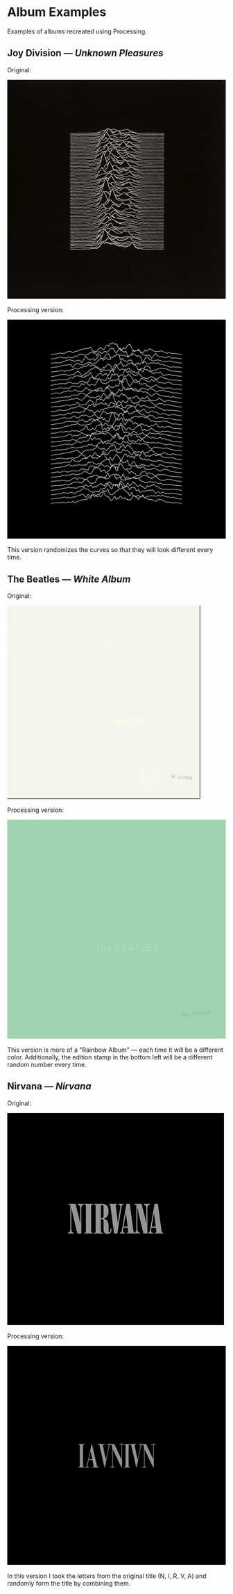 Album Examples
===============

Examples of albums recreated using Processing.


Joy Division — _Unknown Pleasures_
------------------------------------

Original:

![Unknown Pleasures](unknown_pleasures/unknown_pleasures.jpg)

Processing version:

![Unknown Pleasures](unknown_pleasures/unknown_pleasures-sketch.png)

This version randomizes the curves so that they will look different every time.

The Beatles — _White Album_
------------------------------------

Original:

![White Album](white_album/beatles-white-album.jpg)

Processing version:

![White Album](white_album/white_album-sketch.png)

This version is more of a "Rainbow Album" — each time it will be a different color. Additionally, the edition stamp in the bottom left will be a different random number every time.



Nirvana — _Nirvana_
------------------------------------

Original:

![Nirvana](nirvana/nirvana-nirvana.jpg)

Processing version:

![Nirvana](nirvana/nirvana-sketch.png)

In this version I took the letters from the original title (N, I, R, V, A) and randomly form the title by combining them.

